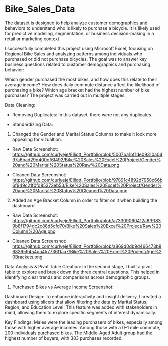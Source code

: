 # Bike_Sales_Data

The dataset is designed to help analyze customer demographics and behaviors to understand who is likely to purchase a bicycle. It is likely used for predictive modeling, segmentation, or business decision-making in a retail or marketing context.

I successfully completed this project using Microsoft Excel, focusing on Regional Bike Sales and analyzing patterns among individuals who purchased or did not purchase bicycles. The goal was to answer key business questions related to customer demographics and purchasing behavior:

Which gender purchased the most bikes, and how does this relate to their average income?
How does daily commute distance affect the likelihood of purchasing a bike?
Which age bracket had the highest number of bike purchases?
The project was carried out in multiple stages:

Data Cleaning:

- Removing Duplicates: In this dataset, there were not any duplicates.

- Standardizing Data:

1. Changed the Gender and Marital Status Columns to make it look more appealing for vizualtion.

- Raw Data Screenshot: https://github.com/curlyeje/Elliott_Portfolio/blob/5007ba1bf1de09310a0497a6bad29d400df6f492/Bike%20Sales%20Excel%20Project/Gender%20and%20Marital%20Status%20Raw%20Data.png

- Cleaned Data Screenshot: https://github.com/curlyeje/Elliott_Portfolio/blob/97891c4892d7958c66b6f949c21f0fd85373eb53/Bike%20Sales%20Excel%20Project/Gender%20and%20Marital%20Status%20Cleaned%20Data.png

2. Added an Age Bracket Column in order to filter on it when building the dashboard.

- Raw Data Screenshot: https://github.com/curlyeje/Elliott_Portfolio/blob/a73309060412a8f9f839b8f1794dc2c88d5cfd70/Bike%20Sales%20Excel%20Project/Raw%20Column%20Age.png

- Cleaned Data Screenshot: https://github.com/curlyeje/Elliott_Portfolio/blob/a869d0db9d466473b8683959454da457736f1aa7/Bike%20Sales%20Excel%20Project/Age%20Brackets.png



Data Analysis & Pivot Table Creation:
In the second stage, I built a pivot table to explore and break down the three central questions. This helped in identifying clear trends and comparisons across demographic groups.

1. Purchased Bikes vs Average Income Screenshot: 

Dashboard Design:
To enhance interactivity and insight delivery, I created a dashboard using slicers that allow filtering the data by Marital Status, Region, and Education Level. This feature was added with stakeholders in mind, allowing them to explore specific segments of interest dynamically.

Key Findings:
Males were the leading purchasers of bikes, especially among those with higher average incomes.
Among those with a 0–1 mile commute, 200 individuals purchased bikes.
The Middle-Aged Adult group had the highest number of buyers, with 383 purchases recorded.
